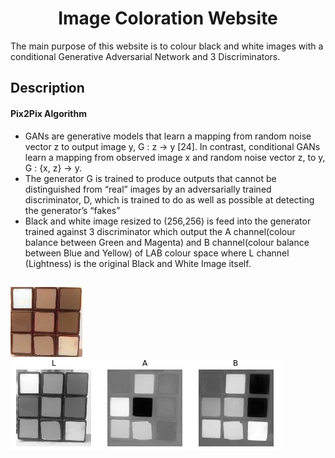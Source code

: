 <h1 align=center>Image Coloration Website</h1>

The main purpose of this website is to colour black and white images with a conditional Generative Adversarial Network and 3 Discriminators.

## Description

#### Pix2Pix Algorithm

- GANs are generative models that learn a mapping from random noise vector z to output image y, G : z → y [24]. In contrast, conditional GANs learn a mapping from observed image x and random noise vector z, to y, G : {x, z} → y. 
- The generator G is trained to produce outputs that cannot be distinguished from “real” images by an adversarially trained discriminator, D, which is trained to do as well as possible at detecting the generator’s “fakes”
- Black and white image resized to (256,256) is feed into the generator trained against 3 discriminator which output the A channel(colour balance between Green and Magenta) and B channel(colour balance between Blue and Yellow) of LAB colour space where L channel (Lightness) is the original Black and White Image itself.

## 							  ![color](./images/color_cube.jpeg)  ![lab](./images/lab.png)                                
